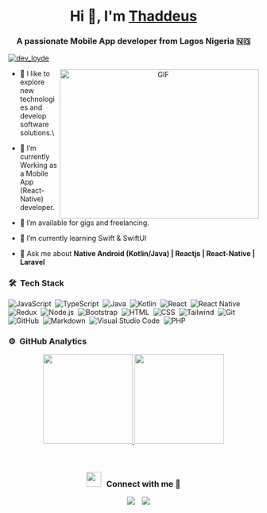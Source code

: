 <h1 align="center">Hi 👋, I'm <a href="https://github.com/dev-loyde" target="blank">
Thaddeus</a></h1>
<h3 align="center">A passionate Mobile App developer from Lagos Nigeria 🇳🇬</h3>

<p align="left"> <a href="https://twitter.com/dev_loyde" target="blank"><img src="https://img.shields.io/twitter/follow/devloyde?logo=twitter&style=for-the-badge" alt="dev_loyde" /></a> </p>

<a target="_blank" align="center">
  <img align="right" top="500" height="300" width="400" alt="GIF" src="https://media.giphy.com/media/SWoSkN6DxTszqIKEqv/giphy.gif">
</a>

- 🔭 I like to explore new technologies and develop software solutions.\

- 🌱 I’m currently Working as a Mobile App (React-Native) developer.

- 🤝 I’m available for gigs and freelancing.

- 🌱 I’m currently learning Swift & SwiftUI

- 💬 Ask me about **Native Android (Kotlin/Java) | Reactjs | React-Native | Laravel**

### 🛠 &nbsp;Tech Stack

![JavaScript](https://img.shields.io/badge/-JavaScript-05122A?style=flat&logo=javascript)&nbsp;
![TypeScript](https://img.shields.io/badge/-TypeScript-05122A?style=flat&logo=typescript)&nbsp;
![Java](https://img.shields.io/badge/-Java-05122A?style=flat&logo=Java&logoColor=FFA518)&nbsp;
![Kotlin](https://img.shields.io/badge/Kotlin-0095D5?&style=flat&logo=kotlin&logoColor=white)&nbsp;
![React](https://img.shields.io/badge/-React-05122A?style=flat&logo=react)&nbsp;
![React Native](https://img.shields.io/badge/React_Native-20232A?flat&logo=react&logoColor=61DAFB)&nbsp;
![Redux](https://img.shields.io/badge/Redux-593D88?style=flat&logo=redux&logoColor=white)&nbsp;
![Node.js](https://img.shields.io/badge/-Node.js-05122A?style=flat&logo=node.js)&nbsp;
![Bootstrap](https://img.shields.io/badge/-Bootstrap-05122A?style=flat&logo=bootstrap&logoColor=563D7C)&nbsp;
![HTML](https://img.shields.io/badge/-HTML-05122A?style=flat&logo=HTML5)&nbsp;
![CSS](https://img.shields.io/badge/-CSS-05122A?style=flat&logo=CSS3&logoColor=1572B6)&nbsp;
![Tailwind](https://img.shields.io/badge/Tailwind_CSS-38B2AC?style=flat&logo=tailwind-css&logoColor=white)&nbsp;
![Git](https://img.shields.io/badge/-Git-05122A?style=flat&logo=git)&nbsp;
![GitHub](https://img.shields.io/badge/-GitHub-05122A?style=flat&logo=github)&nbsp;
![Markdown](https://img.shields.io/badge/-Markdown-05122A?style=flat&logo=markdown)&nbsp;
![Visual Studio Code](https://img.shields.io/badge/-Visual%20Studio%20Code-05122A?style=flat&logo=visual-studio-code&logoColor=007ACC)&nbsp;
![PHP](https://img.shields.io/badge/PHP-777BB4?style=flat&logo=php&logoColor=white)&nbsp;

### ⚙️ &nbsp;GitHub Analytics

<p align="center">
<a href="https://github.com/AVS1508">
  <img height="180em" src="https://github-readme-stats-eight-theta.vercel.app/api?username=dev-loyde&show_icons=true&theme=algolia&include_all_commits=true&count_private=true"/>
  <img height="180em" src="https://github-readme-stats-eight-theta.vercel.app/api/top-langs/?username=dev-loyde&layout=compact&langs_count=8&theme=algolia"/>
</a>
</p>

<br/>
  <h3 align="center" > <img src="https://media.giphy.com/media/iY8CRBdQXODJSCERIr/giphy.gif" width="30" height="30" style="margin-right: 10px;">Connect with me 🤝 </h3>

<p align="center">

 <div align="center"  class="icons-social" style="margin-left: 10px;">
        <a style="margin-left: 10px;" target="_blank" href="https://github.com/dev-loyde">
		<img src="https://img.icons8.com/doodle/40/000000/github--v1.png"></a>
       <a style="margin-left: 10px;" target="_blank" href="https://twitter.com/dev_loyde">
			<img src="https://img.icons8.com/doodle/1x/twitter-squared--v2.png" ></a>
      </div>
</p>
